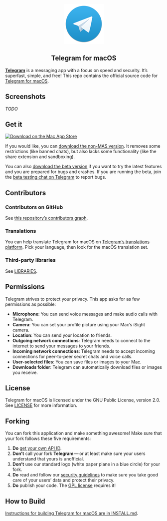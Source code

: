 <div align="center">
  <img src="https://github.com/overtake/TelegramSwift/raw/master/Telegram-Mac/Assets.xcassets/AppIcon.appiconset/icon2_128.png">
  <h2 align="center">Telegram for macOS</h2>
</div>

[**Telegram**](https://telegram.org) is a messaging app with a focus on speed and security. It’s superfast, simple, and free! This repo contains the official source code for [Telegram for macOS](https://macos.telegram.org/).

## Screenshots

*TODO*

## Get it

[![Download on the Mac App Store](https://developer.apple.com/app-store/marketing/guidelines/images/badge-download-on-the-mac-app-store.svg)](https://itunes.apple.com/us/app/telegram/id747648890?mt=12)

If you would like, you can [download the non-MAS version](https://telegram.org/dl/macos). It removes some restrictions (like banned chats), but also lacks some functionality (like the share extension and sandboxing).

You can also [download the beta version](https://telegram.org/dl/macos/beta) if you want to try the latest features and you are prepared for bugs and crashes. If you are running the beta, join the [beta testing chat on Telegram](https://t.me/macswift) to report bugs.

## Contributors

### Contributors on GitHub
See [this repository’s contributors graph](https://github.com/overtake/TelegramSwift/graphs/contributors).

### Translations
You can help translate Telegram for macOS on [Telegram’s translations platform](https://translations.telegram.org). Pick your language, then look for the macOS translation set.

### Third-party libraries
See [LIBRARIES](https://github.com/overtake/TelegramSwift/blob/master/LIBRARIES.md).

## Permissions
Telegram strives to protect your privacy.  This app asks for as few permissions as possible:

* **Microphone**: You can send voice messages and make audio calls with Telegram.
* **Camera**: You can set your profile picture using your Mac’s iSight camera.
* **Location**: You can send your location to friends.
* **Outgoing network connections**: Telegram needs to connect to the internet to send your messages to your friends.
* **Incoming network connections**: Telegram needs to accept incoming connections for peer-to-peer secret chats and voice calls.
* **User-selected files**: You can save files or images to your Mac.
* **Downloads folder**: Telegram can automatically download files or images you receive.

## License
Telegram for macOS is licensed under the GNU Public License, version 2.0. See [LICENSE](https://github.com/overtake/TelegramSwift/blob/master/LICENSE.md) for more information.

## Forking
You can fork this application and make something awesome! Make sure that your fork follows these five requirements:

1. **Do** [get your own API ID](https://core.telegram.org/api/obtaining_api_id).
2. **Don’t** call your fork **Telegram** — or at least make sure your users understand that yours is unofficial.
3. **Don’t** use our standard logo (white paper plane in a blue circle) for your fork.
3. **Do** read and follow our [security guidelines](https://core.telegram.org/mtproto/security_guidelines) to make sure you take good care of your users’ data and protect their privacy.
4. **Do** publish your code. The [GPL license](https://github.com/overtake/TelegramSwift/blob/master/LICENSE) requires it!

## How to Build

[Instructions for building Telegram for macOS are in INSTALL.md](https://github.com/s0ph0s-2/TelegramSwift/blob/docs/better-readme/INSTALL.md).
